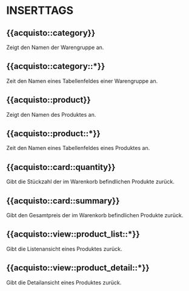 # INSERTTAGS

## {{acquisto::category}}

Zeigt den Namen der Warengruppe an.

## {{acquisto::category::*}}

Zeit den Namen eines Tabellenfeldes einer Warengruppe an.

## {{acquisto::product}}

Zeigt den Namen des Produktes an.

## {{acquisto::product::*}}

Zeit den Namen eines Tabellenfeldes eines Produktes an.

## {{acquisto::card::quantity}}

Gibt die Stückzahl der im Warenkorb befindlichen Produkte zurück.

## {{acquisto::card::summary}}

Gibt den Gesamtpreis der im Warenkorb befindlichen Produkte zurück.

## {{acquisto::view::product_list::*}}

Gibt die Listenansicht eines Produktes zurück.

## {{acquisto::view::product_detail::*}}

Gibt die Detailansicht eines Produktes zurück.